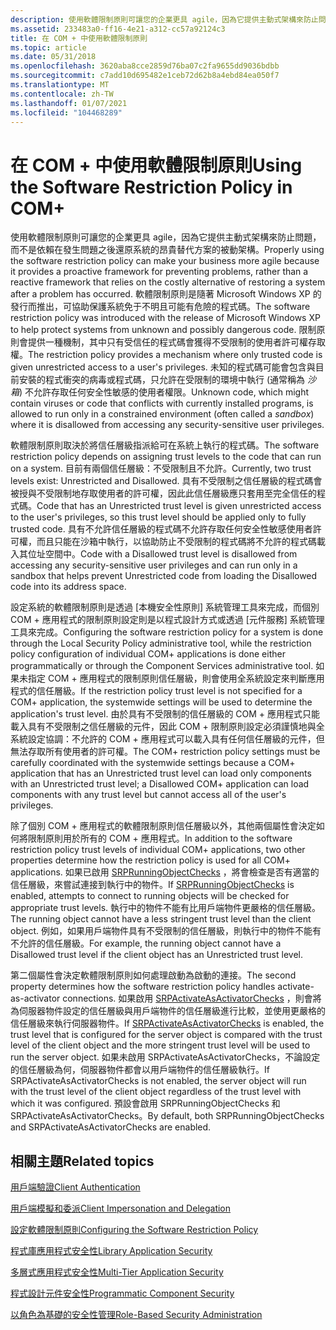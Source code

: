 ```yaml
---
description: 使用軟體限制原則可讓您的企業更具 agile，因為它提供主動式架構來防止問題，而不是依賴在發生問題之後還原系統的昂貴替代方案的被動架構。 軟體限制原則是隨著 Microsoft Windows XP 的發行而推出，可協助保護系統免于不明且可能有危險的程式碼。 限制原則會提供一種機制，其中只有受信任的程式碼會獲得不受限制的使用者許可權存取權。 未知的程式碼可能會包含與目前安裝的程式衝突的病毒或程式碼，只允許在受限制的環境中執行 (通常稱為沙箱) 不允許存取任何安全性敏感的使用者權限。
ms.assetid: 233483a0-ff16-4e21-a312-cc57a92124c3
title: 在 COM + 中使用軟體限制原則
ms.topic: article
ms.date: 05/31/2018
ms.openlocfilehash: 3620aba8cce2859d76ba07c2fa9655dd9036bdbb
ms.sourcegitcommit: c7add10d695482e1ceb72d62b8a4ebd84ea050f7
ms.translationtype: MT
ms.contentlocale: zh-TW
ms.lasthandoff: 01/07/2021
ms.locfileid: "104468289"
---
```

# <a name="using-the-software-restriction-policy-in-com"></a><span data-ttu-id="056bd-106">在 COM + 中使用軟體限制原則</span><span class="sxs-lookup"><span data-stu-id="056bd-106">Using the Software Restriction Policy in COM+</span></span>

<span data-ttu-id="056bd-107">使用軟體限制原則可讓您的企業更具 agile，因為它提供主動式架構來防止問題，而不是依賴在發生問題之後還原系統的昂貴替代方案的被動架構。</span><span class="sxs-lookup"><span data-stu-id="056bd-107">Properly using the software restriction policy can make your business more agile because it provides a proactive framework for preventing problems, rather than a reactive framework that relies on the costly alternative of restoring a system after a problem has occurred.</span></span> <span data-ttu-id="056bd-108">軟體限制原則是隨著 Microsoft Windows XP 的發行而推出，可協助保護系統免于不明且可能有危險的程式碼。</span><span class="sxs-lookup"><span data-stu-id="056bd-108">The software restriction policy was introduced with the release of Microsoft Windows XP to help protect systems from unknown and possibly dangerous code.</span></span> <span data-ttu-id="056bd-109">限制原則會提供一種機制，其中只有受信任的程式碼會獲得不受限制的使用者許可權存取權。</span><span class="sxs-lookup"><span data-stu-id="056bd-109">The restriction policy provides a mechanism where only trusted code is given unrestricted access to a user's privileges.</span></span> <span data-ttu-id="056bd-110">未知的程式碼可能會包含與目前安裝的程式衝突的病毒或程式碼，只允許在受限制的環境中執行 (通常稱為 *沙箱*) 不允許存取任何安全性敏感的使用者權限。</span><span class="sxs-lookup"><span data-stu-id="056bd-110">Unknown code, which might contain viruses or code that conflicts with currently installed programs, is allowed to run only in a constrained environment (often called a *sandbox*) where it is disallowed from accessing any security-sensitive user privileges.</span></span>

<span data-ttu-id="056bd-111">軟體限制原則取決於將信任層級指派給可在系統上執行的程式碼。</span><span class="sxs-lookup"><span data-stu-id="056bd-111">The software restriction policy depends on assigning trust levels to the code that can run on a system.</span></span> <span data-ttu-id="056bd-112">目前有兩個信任層級：不受限制且不允許。</span><span class="sxs-lookup"><span data-stu-id="056bd-112">Currently, two trust levels exist: Unrestricted and Disallowed.</span></span> <span data-ttu-id="056bd-113">具有不受限制之信任層級的程式碼會被授與不受限制地存取使用者的許可權，因此此信任層級應只套用至完全信任的程式碼。</span><span class="sxs-lookup"><span data-stu-id="056bd-113">Code that has an Unrestricted trust level is given unrestricted access to the user's privileges, so this trust level should be applied only to fully trusted code.</span></span> <span data-ttu-id="056bd-114">具有不允許信任層級的程式碼不允許存取任何安全性敏感使用者許可權，而且只能在沙箱中執行，以協助防止不受限制的程式碼將不允許的程式碼載入其位址空間中。</span><span class="sxs-lookup"><span data-stu-id="056bd-114">Code with a Disallowed trust level is disallowed from accessing any security-sensitive user privileges and can run only in a sandbox that helps prevent Unrestricted code from loading the Disallowed code into its address space.</span></span>

<span data-ttu-id="056bd-115">設定系統的軟體限制原則是透過 [本機安全性原則] 系統管理工具來完成，而個別 COM + 應用程式的限制原則設定則是以程式設計方式或透過 [元件服務] 系統管理工具來完成。</span><span class="sxs-lookup"><span data-stu-id="056bd-115">Configuring the software restriction policy for a system is done through the Local Security Policy administrative tool, while the restriction policy configuration of individual COM+ applications is done either programmatically or through the Component Services administrative tool.</span></span> <span data-ttu-id="056bd-116">如果未指定 COM + 應用程式的限制原則信任層級，則會使用全系統設定來判斷應用程式的信任層級。</span><span class="sxs-lookup"><span data-stu-id="056bd-116">If the restriction policy trust level is not specified for a COM+ application, the systemwide settings will be used to determine the application's trust level.</span></span> <span data-ttu-id="056bd-117">由於具有不受限制的信任層級的 COM + 應用程式只能載入具有不受限制之信任層級的元件，因此 COM + 限制原則設定必須謹慎地與全系統設定協調：不允許的 COM + 應用程式可以載入具有任何信任層級的元件，但無法存取所有使用者的許可權。</span><span class="sxs-lookup"><span data-stu-id="056bd-117">The COM+ restriction policy settings must be carefully coordinated with the systemwide settings because a COM+ application that has an Unrestricted trust level can load only components with an Unrestricted trust level; a Disallowed COM+ application can load components with any trust level but cannot access all of the user's privileges.</span></span>

<span data-ttu-id="056bd-118">除了個別 COM + 應用程式的軟體限制原則信任層級以外，其他兩個屬性會決定如何將限制原則用於所有的 COM + 應用程式。</span><span class="sxs-lookup"><span data-stu-id="056bd-118">In addition to the software restriction policy trust levels of individual COM+ applications, two other properties determine how the restriction policy is used for all COM+ applications.</span></span> <span data-ttu-id="056bd-119">如果已啟用 [SRPRunningObjectChecks](/windows/desktop/com/srprunningobjectchecks) ，將會檢查是否有適當的信任層級，來嘗試連接到執行中的物件。</span><span class="sxs-lookup"><span data-stu-id="056bd-119">If [SRPRunningObjectChecks](/windows/desktop/com/srprunningobjectchecks) is enabled, attempts to connect to running objects will be checked for appropriate trust levels.</span></span> <span data-ttu-id="056bd-120">執行中的物件不能有比用戶端物件更嚴格的信任層級。</span><span class="sxs-lookup"><span data-stu-id="056bd-120">The running object cannot have a less stringent trust level than the client object.</span></span> <span data-ttu-id="056bd-121">例如，如果用戶端物件具有不受限制的信任層級，則執行中的物件不能有不允許的信任層級。</span><span class="sxs-lookup"><span data-stu-id="056bd-121">For example, the running object cannot have a Disallowed trust level if the client object has an Unrestricted trust level.</span></span>

<span data-ttu-id="056bd-122">第二個屬性會決定軟體限制原則如何處理啟動為啟動的連接。</span><span class="sxs-lookup"><span data-stu-id="056bd-122">The second property determines how the software restriction policy handles activate-as-activator connections.</span></span> <span data-ttu-id="056bd-123">如果啟用 [SRPActivateAsActivatorChecks](/windows/desktop/com/srpactivateasactivatorchecks) ，則會將為伺服器物件設定的信任層級與用戶端物件的信任層級進行比較，並使用更嚴格的信任層級來執行伺服器物件。</span><span class="sxs-lookup"><span data-stu-id="056bd-123">If [SRPActivateAsActivatorChecks](/windows/desktop/com/srpactivateasactivatorchecks) is enabled, the trust level that is configured for the server object is compared with the trust level of the client object and the more stringent trust level will be used to run the server object.</span></span> <span data-ttu-id="056bd-124">如果未啟用 SRPActivateAsActivatorChecks，不論設定的信任層級為何，伺服器物件都會以用戶端物件的信任層級執行。</span><span class="sxs-lookup"><span data-stu-id="056bd-124">If SRPActivateAsActivatorChecks is not enabled, the server object will run with the trust level of the client object regardless of the trust level with which it was configured.</span></span> <span data-ttu-id="056bd-125">預設會啟用 SRPRunningObjectChecks 和 SRPActivateAsActivatorChecks。</span><span class="sxs-lookup"><span data-stu-id="056bd-125">By default, both SRPRunningObjectChecks and SRPActivateAsActivatorChecks are enabled.</span></span>

## <a name="related-topics"></a><span data-ttu-id="056bd-126">相關主題</span><span class="sxs-lookup"><span data-stu-id="056bd-126">Related topics</span></span>

<dl> <dt>

[<span data-ttu-id="056bd-127">用戶端驗證</span><span class="sxs-lookup"><span data-stu-id="056bd-127">Client Authentication</span></span>](client-authentication.md)
</dt> <dt>

[<span data-ttu-id="056bd-128">用戶端模擬和委派</span><span class="sxs-lookup"><span data-stu-id="056bd-128">Client Impersonation and Delegation</span></span>](client-impersonation-and-delegation.md)
</dt> <dt>

[<span data-ttu-id="056bd-129">設定軟體限制原則</span><span class="sxs-lookup"><span data-stu-id="056bd-129">Configuring the Software Restriction Policy</span></span>](configuring-the-software-restriction-policy.md)
</dt> <dt>

[<span data-ttu-id="056bd-130">程式庫應用程式安全性</span><span class="sxs-lookup"><span data-stu-id="056bd-130">Library Application Security</span></span>](library-application-security.md)
</dt> <dt>

[<span data-ttu-id="056bd-131">多層式應用程式安全性</span><span class="sxs-lookup"><span data-stu-id="056bd-131">Multi-Tier Application Security</span></span>](multi-tier-application-security.md)
</dt> <dt>

[<span data-ttu-id="056bd-132">程式設計元件安全性</span><span class="sxs-lookup"><span data-stu-id="056bd-132">Programmatic Component Security</span></span>](programmatic-component-security.md)
</dt> <dt>

[<span data-ttu-id="056bd-133">以角色為基礎的安全性管理</span><span class="sxs-lookup"><span data-stu-id="056bd-133">Role-Based Security Administration</span></span>](role-based-security-administration.md)
</dt> </dl>

 

 
